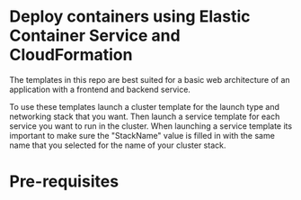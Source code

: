 # Deploy containers using Elastic Container Service and CloudFormation

The templates in this repo are best suited for a basic web architecture of an application with a frontend and backend service.

To use these templates launch a cluster template for the launch type and networking stack that you want. Then launch a service template for each service you want to run in the cluster. When launching a service template its important to make sure the "StackName" value is filled in with the same name that you selected for the name of your cluster stack.

# Pre-requisites
